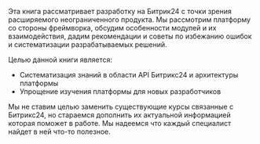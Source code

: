 Эта книга рассматривает разработку на Битрик24 с точки зрения расширяемого неограниченного продукта. Мы рассмотрим платформу со стороны фреймворка, обсудим особенности модулей и их взаимодействия, дадим рекомендации и советы по избежанию ошибок и систематизации разрабатываемых решений.

Целью данной книги является:

* Систематизация знаний в области API Битрикс24 и архитектуры платформы
* Упрощение изучения платформы для новых разработчиков 

Мы не ставим целью заменить существующие курсы связанные с Битрикс24, но стараемся дополнить их актуальной информацией которая поможет в работе. Мы надеемся что каждый специалист найдет в ней что-то полезное.